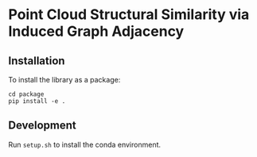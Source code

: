 # Point Cloud Structural Similarity via Induced Graph Adjacency 

## Installation

To install the library as a package:

```
cd package
pip install -e .
```


## Development

Run `setup.sh` to install the conda environment.
